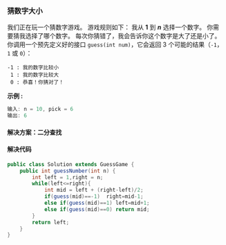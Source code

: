 ### 猜数字大小

我们正在玩一个猜数字游戏。 游戏规则如下：
我从 **1** 到 ***n*** 选择一个数字。 你需要猜我选择了哪个数字。
每次你猜错了，我会告诉你这个数字是大了还是小了。
你调用一个预先定义好的接口 `guess(int num)`，它会返回 3 个可能的结果（`-1`，`1` 或 `0`）：

```
-1 : 我的数字比较小
 1 : 我的数字比较大
 0 : 恭喜！你猜对了！
```

**示例 :**

```java
输入: n = 10, pick = 6
输出: 6
```

#### 解决方案：二分查找

#### 解决代码

```java
public class Solution extends GuessGame {
    public int guessNumber(int n) {
        int left = 1,right = n;
        while(left<=right){
            int mid = left + (right-left)/2;
            if(guess(mid)==-1)  right=mid-1;
            else if(guess(mid)==1) left=mid+1;
            else if(guess(mid)==0) return mid;
        }
        return left;
    }
}
```

